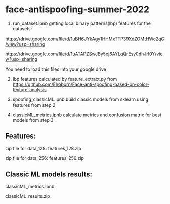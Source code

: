 # face-antispoofing-summer-2022
1. run_dataset.ipnb getting local binary patterns(lbp) features for the datasets:
  
  https://drive.google.com/file/d/1uBH6JYkAgy1HHMxTTP39XdZOMtHWc2qG/view?usp=sharing
  
  https://drive.google.com/file/d/1uATAPZSwJBy5oj6AYLqQrEsy0dhJrI0Y/view?usp=sharing
  
  You need to load this files into your google drive
  
2. lbp features calculated by feature_extract.py from https://github.com/Elroborn/Face-anti-spoofing-based-on-color-texture-analysis

3. spoofing_classicML.ipnb build classic models from sklearn using features from step 2

4. classicML_metrics.ipnb calculate metrics and confusion matrix for best models from step 3



## Features:

zip file for data_128: features_128.zip

zip file for data_256: features_256.zip

## Classic ML models results: 

classicML_metrics.ipnb

classicML_results.zip
